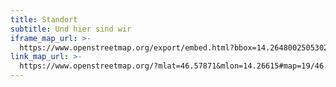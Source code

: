 ```yaml
---
title: Standort
subtitle: Und hier sind wir
iframe_map_url: >-
  https://www.openstreetmap.org/export/embed.html?bbox=14.264800250530245%2C46.57785522626178%2C14.267498552799227%2C46.57956980797247&layer=mapnik&marker=46.578712523894275%2C14.266149401664734
link_map_url: >-
  https://www.openstreetmap.org/?mlat=46.57871&mlon=14.26615#map=19/46.57871/14.26615
---
```


